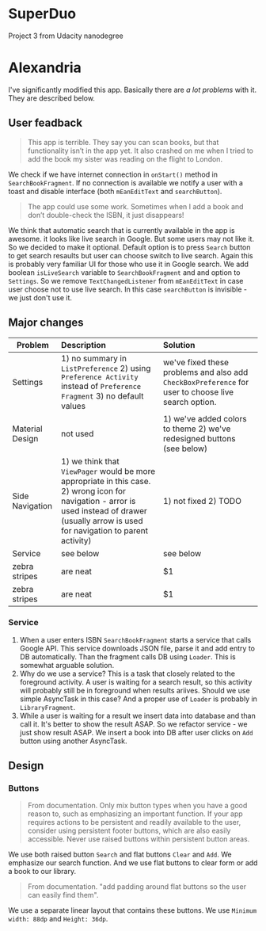 # SuperDuo
Project 3 from Udacity nanodegree

# Alexandria
I've significantly modified this app. Basically there are *a lot problems* with it. They are described below. 
## User feadback
> This app is terrible. They say you can scan books, but that functionality isn’t in the app yet. It also crashed on me when I tried to add the book my sister was reading on the flight to London.

We check if we have internet connection in `onStart()` method in `SearchBookFragment`. If no connection is available we notify a user with a toast and disable interface (both `mEanEditText` and `searchButton`).

> The app could use some work. Sometimes when I add a book and don’t double-check the ISBN, it just disappears!

We think that automatic search that is currently available in the app is awesome. it looks like live search in Google. But some users may not like it. So we decided to make it optional. Default option is to press `Search` button to get search resaults but user can choose switch to live search. Again this is probably very familiar UI for those who use it in Google search.
We add boolean `isLiveSearch` variable to `SearchBookFragment` and and option to `Settings`. So we remove `TextChangedListener` from `mEanEditText` in case user choose not to use live search. In this case `searchButton` is invisible - we just don't use it.

## Major changes
| Problem        | Description           | Solution  |
|-------------|:-------------|:-----|
| Settings      | 1) no summary in `ListPreference` 2) using `Preference Activity` instead of `Preference Fragment` 3) no default values | we've fixed these problems and also add `CheckBoxPreference` for user to choose live search option. |
| Material Design      | not used      |   1) we've added colors to theme 2) we've redesigned buttons (see below)  |
| Side Navigation | 1) we think that `ViewPager` would be more appropriate in this case. 2) wrong icon for navigation - arror is used instead of drawer (usually arrow is used for navigation to parent activity)        |     1) not fixed 2) TODO |
| Service | see below       |   see below |
| zebra stripes | are neat      |    $1 |
| zebra stripes | are neat      |    $1 |
### Service
1. When a user enters ISBN `SearchBookFragment` starts a service that calls Google API. This service downloads JSON file, parse it and add entry to DB automatically. Than the fragment calls DB using `Loader`. This is somewhat arguable solution.
2. Why do we use a service? This is a task that closely related to the foreground activity. A user is waiting for a search result, so this activity will probably still be in foreground when results ariives. Should we use simple AsyncTask in this case? And a proper use of `Loader` is probably in `LibraryFragment`.
3. While a user is waiting for a result we insert data into database and than call it. It's better to show the result ASAP. So we refactor service - we just show result ASAP. We insert a book into DB after user clicks on `Add` button using another AsyncTask. 
## Design
### Buttons
> From documentation. Only mix button types when you have a good reason to, such as emphasizing an important function. If your app requires actions to be persistent and readily available to the user, consider using persistent footer buttons, which are also easily accessible. Never use raised buttons within persistent button areas.

We use both raised button `Search` and flat buttons `Clear` and `Add`. We emphasize our search function. And we use flat buttons to clear form or add a book to our library.  

> From documentation. "add padding around flat buttons so the user can easily find them". 

We use a separate linear layout that contains these buttons. We use `Minimum width: 88dp` and `Height: 36dp`.


